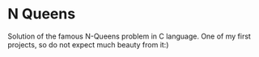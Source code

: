# N Queens

Solution of the famous N-Queens problem in C language. 
One of my first projects, so do not expect much beauty from it:)
